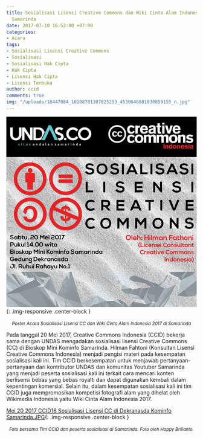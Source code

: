 ```yaml
---
title: Sosialisasi Lisensi Creative Commons dan Wiki Cinta Alam Indonesia 2017 di
  Samarinda
date: 2017-07-10 16:52:00 +07:00
categories:
- Acara
tags:
- Sosialisasi Lisensi Creative Commons
- Sosialisasi
- Sosialisasi Hak Cipta
- Hak Cipta
- Lisensi Hak Cipta
- Lisensi Terbuka
author: ccid
comments: true
img: "/uploads/18447084_10208701307025253_4530646881030859155_n.jpg"
---
```


![18447084_10208701307025253_4530646881030859155_n.jpg](/uploads/18447084_10208701307025253_4530646881030859155_n.jpg){: .img-responsive .center-block }<center><small><i>Poster Acara Sosialisasi Lisensi CC dan Wiki Cinta Alam Indonesia 2017 di Samarinda</i></small></center>

Pada tanggal 20 Mei 2017, Creative Commons Indonesia (CCID) bekerja sama dengan UNDAS mengadakan sosialisasi lisensi Creative Commons (CC) di Bioskop Mini Kominfo Samarinda. Hilman Fahtoni (Konsultan Lisensi Creative Commons Indonesia) menjadi pengisi materi pada kesempatan sosialisasi kali ini. Tim CCID berkesempatan untuk menjawab pertanyaan-pertanyaan dari kontributor UNDAS dan komunitas Youtuber Samarinda yang menjadi peserta sosialisasi kali ini terkait cara mencari konten berlisensi bebas yang bebas royalti dan dapat digunakan kembali dalam kepentingan komersial. Selain itu, dalam kesempatan sosialisasi kali ini tim CCID juga mempromosikan kompetisi fotografi alam yang dihelat oleh Wikimedia Indonesia yaitu Wiki Cinta Alam Indonesia 2017.

[Mei 20 2017 CCID16 Sosialisasi Lisensi CC di Dekranasda Kominfo Samarinda.JPG](/uploads/Mei%2020%202017%20CCID16%20Sosialisasi%20Lisensi%20CC%20di%20Dekranasda%20Kominfo%20Samarinda.JPG){: .img-responsive .center-block }<center><small><i>Foto bersama Tim CCID dan peserta sosialisasi di Samarinda. Foto oleh Happy Brilianto.</i></small></center>